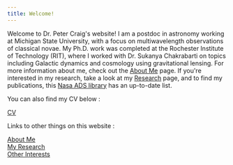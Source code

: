```yaml
---
title: Welcome!
---
```



Welcome to Dr. Peter Craig's website! I am a postdoc in astronomy working at Michigan State University, with a focus on multiwavelength observations of classical novae. My Ph.D. work was completed at the Rochester Institute of Technology (RIT), where I worked with Dr. Sukanya Chakrabarti on topics including Galactic dynamics and cosmology using gravitational lensing. For more information about me, check out the [About Me](/About) page. If you're interested in my research, take a look at my [Research](/Research) page, and to find my publications, this [Nasa ADS library](https://ui.adsabs.harvard.edu/user/libraries/i8l8Zhc2SvqcowvBBFq67g) has an up-to-date list.

You can also find my CV below :

[CV](cv.pdf)

Links to other things on this website :

[About Me](/About)  
[My Research](/Research)  
[Other Interests](/Other)  
